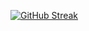 [![GitHub Streak](https://streak-stats.demolab.com?user=Danieljct&theme=dark&border_radius=4.4&locale=es&exclude_days=Sun%2CSat&hide_total_contributions=true&hide_current_streak=true&hide_longest_streak=true)](https://git.io/streak-stats)

<!--
**Danieljct/Danieljct** is a ✨ _special_ ✨ repository because its `README.md` (this file) appears on your GitHub profile.

Here are some ideas to get you started:

- 🔭 I’m currently working on ...
- 🌱 I’m currently learning ...
- 👯 I’m looking to collaborate on ...
- 🤔 I’m looking for help with ...
- 💬 Ask me about ...
- 📫 How to reach me: ...
- 😄 Pronouns: ...
- ⚡ Fun fact: ...
-->
